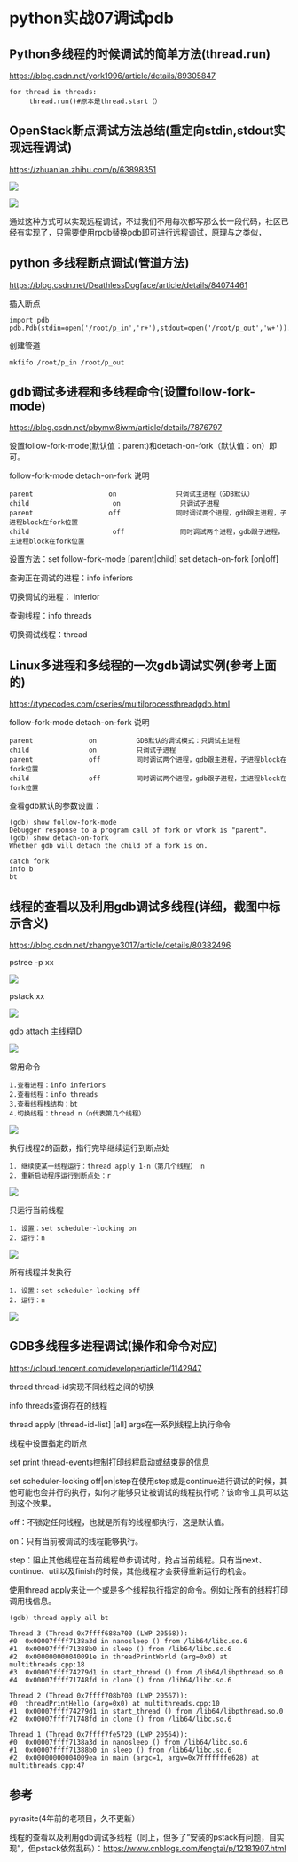 # python实战07调试pdb

## Python多线程的时候调试的简单方法(thread.run)
https://blog.csdn.net/york1996/article/details/89305847

```
for thread in threads:
     thread.run()#原本是thread.start（）
```
## OpenStack断点调试方法总结(重定向stdin,stdout实现远程调试)
https://zhuanlan.zhihu.com/p/63898351

![](_v_images/20200829221843361_2113040624.png)


![](_v_images/20200829221824625_96581596.png)


通过这种方式可以实现远程调试，不过我们不用每次都写那么长一段代码，社区已经有实现了，只需要使用rpdb替换pdb即可进行远程调试，原理与之类似，

## python 多线程断点调试(管道方法)
https://blog.csdn.net/DeathlessDogface/article/details/84074461

插入断点

```
import pdb
pdb.Pdb(stdin=open('/root/p_in','r+'),stdout=open('/root/p_out','w+')).set_trace()
```
创建管道

```
mkfifo /root/p_in /root/p_out
```

## gdb调试多进程和多线程命令(设置follow-fork-mode)
https://blog.csdn.net/pbymw8iwm/article/details/7876797

设置follow-fork-mode(默认值：parent)和detach-on-fork（默认值：on）即可。

follow-fork-mode  detach-on-fork   说明

```
parent                   on               只调试主进程（GDB默认）
child                     on               只调试子进程
parent                   off              同时调试两个进程，gdb跟主进程，子进程block在fork位置
child                     off              同时调试两个进程，gdb跟子进程，主进程block在fork位置
```
设置方法：set follow-fork-mode [parent|child]   set detach-on-fork [on|off]


查询正在调试的进程：info inferiors

切换调试的进程： inferior <infer number>

查询线程：info threads

切换调试线程：thread <thread number>


## Linux多进程和多线程的一次gdb调试实例(参考上面的)
https://typecodes.com/cseries/multilprocessthreadgdb.html


follow-fork-mode  detach-on-fork    说明

```
parent              on          GDB默认的调试模式：只调试主进程
child               on          只调试子进程
parent              off         同时调试两个进程，gdb跟主进程，子进程block在fork位置
child               off         同时调试两个进程，gdb跟子进程，主进程block在fork位置
```
查看gdb默认的参数设置：

```
(gdb) show follow-fork-mode
Debugger response to a program call of fork or vfork is "parent".
(gdb) show detach-on-fork
Whether gdb will detach the child of a fork is on.

catch fork 
info b
bt
```

## 线程的查看以及利用gdb调试多线程(详细，截图中标示含义)
https://blog.csdn.net/zhangye3017/article/details/80382496


pstree -p xx

![](_v_images/20200829222834693_1453374994.png)


pstack xx

![](_v_images/20200829222902224_1364965981.png)


gdb attach 主线程ID

![](_v_images/20200829223026204_1444303900.png)


常用命令

```
1.查看进程：info inferiors
2.查看线程：info threads
3.查看线程栈结构：bt
4.切换线程：thread n（n代表第几个线程）
```
![](_v_images/20200829223119125_422294789.png)



执行线程2的函数，指行完毕继续运行到断点处

```
1. 继续使某一线程运行：thread apply 1-n（第几个线程） n
2. 重新启动程序运行到断点处：r
```
![](_v_images/20200829223352099_156868061.png)


只运行当前线程

```
1. 设置：set scheduler-locking on
2. 运行：n
```
![](_v_images/20200829223420723_2135901800.png)


所有线程并发执行

```
1. 设置：set scheduler-locking off
2. 运行：n
```
![](_v_images/20200829223453449_1059789768.png)



## GDB多线程多进程调试(操作和命令对应)
https://cloud.tencent.com/developer/article/1142947


thread thread-id实现不同线程之间的切换

info threads查询存在的线程

thread apply [thread-id-list] [all] args在一系列线程上执行命令

线程中设置指定的断点

set print thread-events控制打印线程启动或结束是的信息


set scheduler-locking off|on|step在使用step或是continue进行调试的时候，其他可能也会并行的执行，如何才能够只让被调试的线程执行呢？该命令工具可以达到这个效果。

off：不锁定任何线程，也就是所有的线程都执行，这是默认值。

on：只有当前被调试的线程能够执行。

step：阻止其他线程在当前线程单步调试时，抢占当前线程。只有当next、continue、util以及finish的时候，其他线程才会获得重新运行的机会。


使用thread apply来让一个或是多个线程执行指定的命令。例如让所有的线程打印调用栈信息。

```
(gdb) thread apply all bt

Thread 3 (Thread 0x7ffff688a700 (LWP 20568)):
#0  0x00007ffff7138a3d in nanosleep () from /lib64/libc.so.6
#1  0x00007ffff71388b0 in sleep () from /lib64/libc.so.6
#2  0x000000000040091e in threadPrintWorld (arg=0x0) at multithreads.cpp:18
#3  0x00007ffff74279d1 in start_thread () from /lib64/libpthread.so.0
#4  0x00007ffff71748fd in clone () from /lib64/libc.so.6

Thread 2 (Thread 0x7ffff708b700 (LWP 20567)):
#0  threadPrintHello (arg=0x0) at multithreads.cpp:10
#1  0x00007ffff74279d1 in start_thread () from /lib64/libpthread.so.0
#2  0x00007ffff71748fd in clone () from /lib64/libc.so.6

Thread 1 (Thread 0x7ffff7fe5720 (LWP 20564)):
#0  0x00007ffff7138a3d in nanosleep () from /lib64/libc.so.6
#1  0x00007ffff71388b0 in sleep () from /lib64/libc.so.6
#2  0x00000000004009ea in main (argc=1, argv=0x7fffffffe628) at multithreads.cpp:47
```



## 参考
pyrasite(4年前的老项目，久不更新）

线程的查看以及利用gdb调试多线程（同上，但多了“安装的pstack有问题，自实现”，但pstack依然乱码）：https://www.cnblogs.com/fengtai/p/12181907.html


